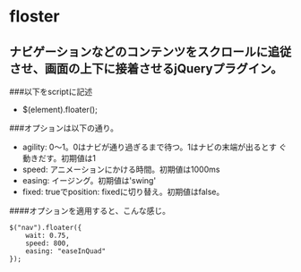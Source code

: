 floster
=======


## ナビゲーションなどのコンテンツをスクロールに追従させ、画面の上下に接着させるjQueryプラグイン。  


###以下をscriptに記述

- $(element).floater();  


###オプションは以下の通り。

- agility: 0～1。0はナビが通り過ぎるまで待つ。1はナビの末端が出るとす ぐ動きだす。初期値は1  
- speed: アニメーションにかける時間。初期値は1000ms  
- easing: イージング。初期値は'swing'  
- fixed: trueでposition: fixedに切り替え。初期値はfalse。  


####オプションを適用すると、こんな感じ。

    $("nav").floater({
        wait: 0.75,
        speed: 800,
        easing: "easeInQuad"
    });
